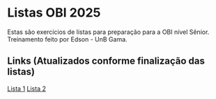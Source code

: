 # Listas OBI 2025
Estas são exercícios de listas para preparação para a OBI nível Sênior. Treinamento feito por Edson - UnB Gama.

## Links (Atualizados conforme finalização das listas)

[Lista 1](https://moj.naquadah.com.br/cgi-bin/contest.sh/ejr_obi_ns_01)
[Lista 2](https://moj.naquadah.com.br/cgi-bin/contest.sh/ejr_obi_ns_02)
